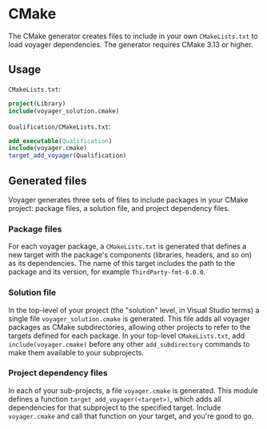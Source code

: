 # CMake

The CMake generator creates files to include in your own `CMakeLists.txt` to
load voyager dependencies. The generator requires CMake 3.13 or higher.

## Usage
`CMakeLists.txt`:
```cmake
project(Library)
include(voyager_solution.cmake)
```

`Qualification/CMakeLists.txt`:
```cmake
add_executable(Qualification)
include(voyager.cmake)
target_add_voyager(Qualification)
```

## Generated files

Voyager generates three sets of files to include packages in your CMake
project: package files, a solution file, and project dependency files.

### Package files
For each voyager package, a `CMakeLists.txt` is generated that defines a new
target with the package's components (libraries, headers, and so on) as its
dependencies. The name of this target includes the path to the package and its
version, for example `ThirdParty-fmt-6.0.0`.

### Solution file
In the top-level of your project (the "solution" level, in Visual Studio terms)
a single file `voyager_solution.cmake` is generated. This file adds all voyager
packages as CMake subdirectories, allowing other projects to refer to the
targets defined for each package. In your top-level `CMakeLists.txt`, add
`include(voyager.cmake)` before any other `add_subdirectory` commands to make
them available to your subprojects.

### Project dependency files
In each of your sub-projects, a file `voyager.cmake` is generated. This module
defines a function `target_add_voyager(<target>)`, which adds all dependencies
for that subproject to the specified target. Include `voyager.cmake` and call
that function on your target, and you're good to go.
